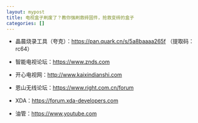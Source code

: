 ```yaml
---
layout: mypost
title: 电视盒子刷废了？教你强刷救砖固件，抢救变砖的盒子
categories: []
---
```


- 晶晨烧录工具（夸克）：<https://pan.quark.cn/s/5a8baaaa265f> （提取码：rc64）

- 智能电视论坛：<https://www.znds.com>

- 开心电视网：<http://www.kaixindianshi.com>

- 恩山无线论坛：<https://www.right.com.cn/forum>

- XDA：<https://forum.xda-developers.com>

- 油管：<https://www.youtube.com>